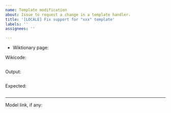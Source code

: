 ```yaml
---
name: Template modification
about: Issue to request a change in a template handler.
title: '[LOCALE] Fix support for "xxx" template'
labels: ''
assignees: ''

---
```


- Wiktionary page: 

Wikicode:
```

```

Output:
```

```

Expected:
```

```

---

Model link, if any:
